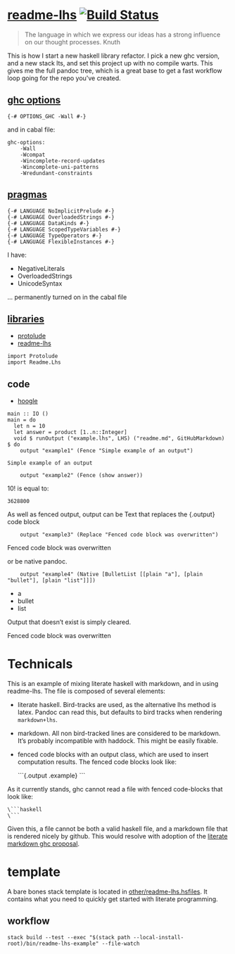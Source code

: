 [readme-lhs](https://tonyday567.github.io/readme-lhs/index.html) [![Build Status](https://travis-ci.org/tonyday567/readme-lhs.svg)](https://travis-ci.org/tonyday567/readme-lhs)
================================================================================================================================================================================

<blockquote cite>
The language in which we express our ideas has a strong influence on our
thought processes. Knuth
</blockquote>

This is how I start a new haskell library refactor. I pick a new ghc version, and a new stack lts, and set this project up with no compile warts.  This gives me the full pandoc tree, which is a great base to get a fast workflow loop going for the repo you've created.


[ghc options](https://downloads.haskell.org/~ghc/latest/docs/html/users_guide/flags.html#flag-reference)
--------------------------------------------------------------------------------------------------------

``` {.haskell}
{-# OPTIONS_GHC -Wall #-}
```

and in cabal file:

```
ghc-options:
    -Wall
    -Wcompat
    -Wincomplete-record-updates
    -Wincomplete-uni-patterns
    -Wredundant-constraints
```

[pragmas](https://downloads.haskell.org/~ghc/latest/docs/html/users_guide/lang.html)
------------------------------------------------------------------------------------

``` {.haskell}
{-# LANGUAGE NoImplicitPrelude #-}
{-# LANGUAGE OverloadedStrings #-}
{-# LANGUAGE DataKinds #-}
{-# LANGUAGE ScopedTypeVariables #-}
{-# LANGUAGE TypeOperators #-}
{-# LANGUAGE FlexibleInstances #-}
```

I have:
  - NegativeLiterals
  - OverloadedStrings
  - UnicodeSyntax

... permanently turned on in the cabal file


[libraries](https://www.stackage.org/)
--------------------------------------

-   [protolude](https://www.hackage.org/package/protolude)
-   [readme-lhs](https://www.hackage.org/package/readme-lhs)

``` {.haskell}
import Protolude
import Readme.Lhs
```

code
----

-   [hoogle](https://www.stackage.org/package/hoogle)

``` {.haskell}
main :: IO ()
main = do
  let n = 10
  let answer = product [1..n::Integer]
  void $ runOutput ("example.lhs", LHS) ("readme.md", GitHubMarkdown) $ do
    output "example1" (Fence "Simple example of an output")
```

``` {.output .example}
Simple example of an output
```

``` {.haskell}
    output "example2" (Fence (show answer))
```

10! is equal to:

``` {.output .example2}
3628800
```

As well as fenced output, output can be Text that replaces the {.output}
code block

``` {.haskell}
    output "example3" (Replace "Fenced code block was overwritten")
```

Fenced code block was overwritten

or be native pandoc.

``` {.haskell}
    output "example4" (Native [BulletList [[plain "a"], [plain "bullet"], [plain "list"]]])
```

-   a
-   bullet
-   list

Output that doesn’t exist is simply cleared.

Fenced code block was overwritten

Technicals
==========

This is an example of mixing literate haskell with markdown, and in
using readme-lhs. The file is composed of several elements:

-   literate haskell. Bird-tracks are used, as the alternative lhs
    method is latex. Pandoc can read this, but defaults to bird tracks
    when rendering `markdown+lhs`.

-   markdown. All non bird-tracked lines are considered to be markdown.
    It’s probably incompatible with haddock. This might be easily
    fixable.

-   fenced code blocks with an output class, which are used to insert
    computation results. The fenced code blocks look like:

    \`\`\`{.output .example} \`\`\`

As it currently stands, ghc cannot read a file with fenced code-blocks
that look like:

    \```haskell
    \```

Given this, a file cannot be both a valid haskell file, and a markdown
file that is rendered nicely by github. This would resolve with adoption
of the [literate markdown ghc
proposal](https://gitlab.haskell.org/ghc/ghc/wikis/literate-markdown).

template
========

A bare bones stack template is located in
[other/readme-lhs.hsfiles](other/readme-lhs.hsfiles). It contains what
you need to quickly get started with literate programming.

workflow
--------

    stack build --test --exec "$(stack path --local-install-root)/bin/readme-lhs-example" --file-watch

